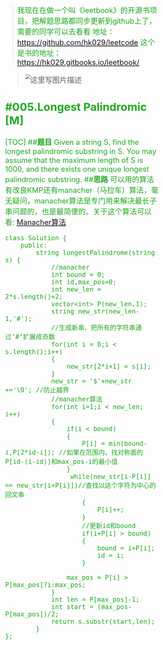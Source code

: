 ><font size =5 color=#22aa22>我现在在做一个叫《leetbook》的开源书项目，把解题思路都同步更新到github上了，需要的同学可以去看看
地址：https://github.com/hk029/leetcode
这个是书的地址：https://hk029.gitbooks.io/leetbook/

>![这里写图片描述](http://img.blog.csdn.net/20160417165037477)

#005.Longest Palindromic [M]
---
[TOC]
##**题目**
Given a string S, find the longest palindromic substring in S. You may assume that the maximum length of S is 1000, and there exists one unique longest palindromic substring.
##**思路**
可以用的算法有改良KMP还有manacher（马拉车）算法，毫无疑问，manacher算法是专门用来解决最长子串问题的，也是最简便的。关于这个算法可以看: [Manacher算法](http://blog.csdn.net/hk2291976/article/details/51107886)

```c+
class Solution { 
    public: 
        string longestPalindrome(string s) { 
            //manacher 
            int bound = 0; 
            int id,max_pos=0; 
            int new_len = 2*s.length()+2; 
            vector<int> P(new_len,1); 
            string new_str(new_len-1,'#'); 
            //生成新串，把所有的字符串通过’#’扩展成奇数 
            for(int i = 0;i < s.length();i++) 
            { 
                new_str[2*i+1] = s[i]; 
            } 
            new_str = '$'+new_str +='\0'; //防止越界 
            //manacher算法 
            for(int i=1;i < new_len; i++) 
            {
                if(i < bound) 
                { 
                    P[i] = min(bound-i,P[2*id-i]); //如果在范围内，找对称面的P[id-(i-id)]和max_pos-i的最小值 
                } 
                 while(new_str[i-P[i]] == new_str[i+P[i]])//查找以这个字符为中心的回文串 
                    { 
                        P[i]++; 
                    } 
                    //更新id和bound 
                    if(i+P[i] > bound) 
                    { 
                        bound = i+P[i]; 
                        id = i; 
                    } 
                  
                max_pos = P[i] > P[max_pos]?i:max_pos; 
            } 
            int len = P[max_pos]-1; 
            int start = (max_pos-P[max_pos])/2;
            return s.substr(start,len);
        }
};


```